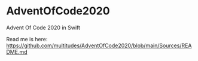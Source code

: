 # AdventOfCode2020
Advent Of Code 2020 in Swift

Read me is here: https://github.com/multitudes/AdventOfCode2020/blob/main/Sources/README.md
